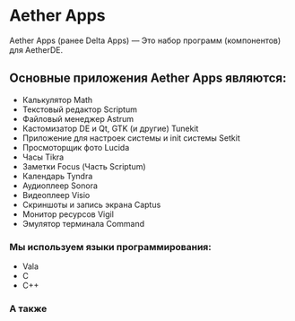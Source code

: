 # Aether Apps

Aether Apps (ранее Delta Apps) — Это набор программ (компонентов) для AetherDE. 

## Основные приложения Aether Apps являются:

* Калькулятор Math
* Текстовый редактор Scriptum
* Файловый менеджер Astrum
* Кастомизатор DE и Qt, GTK (и другие) Tunekit
* Приложение для настроек системы и init системы Setkit
* Просмоторщик фото Lucida 
* Часы Tikra
* Заметки Focus (Часть Scriptum)
* Календарь Tyndra
* Аудиоплеер Sonora
* Видеоплеер Visio
* Скриншоты и запись экрана Captus
* Монитор ресурсов Vigil
* Эмулятор терминала Command

### Мы используем языки программирования:

- Vala
- C
- C++

### А также 
